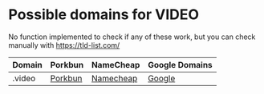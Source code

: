 # Possible domains for VIDEO

No function implemented to check if any of these work, but you can check manually with https://tld-list.com/

| Domain | Porkbun | NameCheap | Google Domains |
|---|---|---|---|
| .video | [Porkbun](https://porkbun.com/checkout/search?prb=e814663da1&tlds=&idnLanguage=&search=search&q=.video) | [Namecheap](https://www.namecheap.com/domains/registration/results/?domain=.video) | [Google](https://domains.google.com/registrar/search?searchTerm=.video) |
